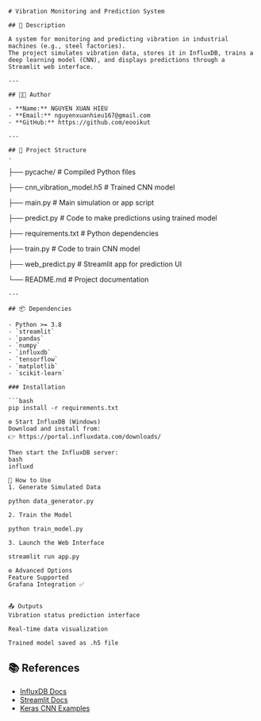     # Vibration Monitoring and Prediction System
    
    ## 📌 Description
    
    A system for monitoring and predicting vibration in industrial machines (e.g., steel factories).  
    The project simulates vibration data, stores it in InfluxDB, trains a deep learning model (CNN), and displays predictions through a Streamlit web interface.
    
    ---
    
    ## 👨‍💻 Author
    
    - **Name:** NGUYEN XUAN HIEU
    - **Email:** nguyenxuanhieu167@gmail.com
    - **GitHub:** https://github.com/eooikut
    
    ---
    
    ## 🧱 Project Structure
    .
  ├── pycache/ # Compiled Python files
  
  ├── cnn_vibration_model.h5 # Trained CNN model
  
  ├── main.py # Main simulation or app script
  
  ├── predict.py # Code to make predictions using trained model
  
  ├── requirements.txt # Python dependencies
  
  ├── train.py # Code to train CNN model
  
  ├── web_predict.py # Streamlit app for prediction UI
  
  └── README.md # Project documentation
    
    ---
    
    ## 📦 Dependencies
    
    - Python >= 3.8
    - `streamlit`
    - `pandas`
    - `numpy`
    - `influxdb`
    - `tensorflow`
    - `matplotlib`
    - `scikit-learn`
    
    ### Installation
    
    ```bash
    pip install -r requirements.txt
    
    ⚙️ Start InfluxDB (Windows)
    Download and install from:
    👉 https://portal.influxdata.com/downloads/
    
    Then start the InfluxDB server:
    bash
    influxd
    
    🚀 How to Use
    1. Generate Simulated Data
    
    python data_generator.py
    
    2. Train the Model
    
    python train_model.py
    
    3. Launch the Web Interface
    
    streamlit run app.py
    
    ⚙️ Advanced Options
    Feature	Supported
    Grafana Integration	✅
    
    
    📤 Outputs
    Vibration status prediction interface
    
    Real-time data visualization
    
    Trained model saved as .h5 file
    
   ## 📚 References
  
  - [InfluxDB Docs](https://docs.influxdata.com/)
  - [Streamlit Docs](https://docs.streamlit.io/)
  - [Keras CNN Examples](https://keras.io/examples/vision/)
